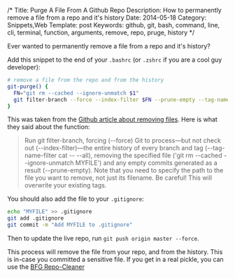 /*
Title: Purge A File From A Github Repo
Description: How to permanently remove a file from a repo and it's history
Date: 2014-05-18
Category: Snippets,Web
Template: post
Keywords: github, git, bash, command, line, cli, terminal, function, arguments, remove, repo, pruge, history
*/

Ever wanted to permanently remove a file from a repo and it's history?

Add this snippet to the end of your `.bashrc` (or `.zshrc` if you are a cool guy developer):

```sh
# remove a file from the repo and from the history
git-purge() {
  FN="git rm --cached --ignore-unmatch $1"
  git filter-branch --force --index-filter $FN --prune-empty --tag-name-filter cat -- --all
}
```

This was taken from the [Github article about removing files](https://help.github.com/articles/remove-sensitive-data "Github - Remove Sensitive Data"). Here is what they said about the function:

> Run git filter-branch, forcing (--force) Git to process—but not check out (--index-filter)—the entire history of every branch and tag (--tag-name-filter cat -- --all), removing the specified file ('git rm --cached --ignore-unmatch MYFILE') and any empty commits generated as a result (--prune-empty). Note that you need to specify the path to the file you want to remove, not just its filename. Be careful! This will overwrite your existing tags.

You should also add the file to your `.gitignore`:

```sh
echo "MYFILE" >> .gitignore
git add .gitignore
git commit -m "Add MYFILE to .gitignore"
```

Then to update the live repo, run `git push origin master --force`.

This process will remove the file from your repo, and from the history. This is in-case you committed a sensitive file. If you get in a real pickle, you can use the [BFG Repo-Cleaner](http://rtyley.github.io/bfg-repo-cleaner/ "BFG Repo-Cleaner")
